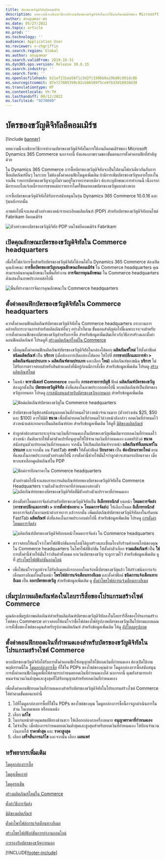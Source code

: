 ```yaml
---
title: บัตรของขวัญดิจิทัลอีคอมเมิร์ซ
description: บทความนี้จะอธิบายวิธีการทำงานบัตรของขวัญดิจิทัลในการใช้งานอีคอมเมิร์ซของ Microsoft Dynamics 365 Commerce นอกจากนี้ ยังแสดงภาพรวมของขั้นตอนการตั้งค่าคอนฟิกที่สําคัญด้วย
author: anupamar-ms
ms.date: 05/27/2022
ms.topic: article
ms.prod: ''
ms.technology: ''
audience: Application User
ms.reviewer: v-chgriffin
ms.search.region: Global
ms.author: anupamar
ms.search.validFrom: 2019-10-31
ms.dyn365.ops.version: Release 10.0.15
ms.search.industry: ''
ms.search.form: ''
ms.openlocfilehash: b31ef231ea56f1c3d2fc199bb0a19bd0c991dc8b
ms.sourcegitcommit: 87e727005399c82cbb6509f5ce9fb33d18928d30
ms.translationtype: HT
ms.contentlocale: th-TH
ms.lasthandoff: 08/12/2022
ms.locfileid: "9270009"
---
```

# <a name="e-commerce-digital-gift-cards"></a>บัตรของขวัญดิจิทัลอีคอมเมิร์ซ

[!include [banner](includes/banner.md)]

บทความนี้จะอธิบายวิธีการทำงานบัตรของขวัญดิจิทัลในการใช้งานอีคอมเมิร์ซของ Microsoft Dynamics 365 Commerce นอกจากนี้ ยังแสดงภาพรวมของขั้นตอนการตั้งค่าคอนฟิกที่สําคัญด้วย

ใน Dynamics 365 Commerce การซื้อบัตรของขวัญดิจิทัลจะเป็นไปตามโฟลว์เดียวกันกับการซื้อผลิตภัณฑ์อื่นๆ ในระบบ ไม่ต้องตั้งค่าคอนฟิกโมดูลเพิ่มเติม ถ้ามีการเพิ่มบัตรของขวัญหลายใบลงในรถเข็น รายการบัตรของขวัญจะถูกไม่รวมอยู่ในรายการขายเดียว ต้องระบุลักษณะการทำงานนี้ เนื่องจากมีการออกใบแจ้งหนี้รายการขายแต่ละรายการโดยใช้หมายเลขบัตรของขวัญแยกต่างหาก

การซื้อบัตรของขวัญดิจิทัลได้รับการสนับสนุนในรุ่น Dynamics 365 Commerce 10.0.16 และรุ่นหลังจากนั้น

ภาพต่อไปนี้จะแสดงตัวอย่างของหน้ารายละเอียดผลิตภัณฑ์ (PDP) สำหรับบัตรของขวัญดิจิทัลบนไซต์ Fabrikam อีคอมเมิร์ซ

![ตัวอย่างของบัตรของขวัญดิจิทัล PDP บนไซต์อีคอมเมิร์ซ Fabrikam](./media/GiftcardPDP.PNG)

## <a name="turn-on-the-digital-gift-card-feature-in-commerce-headquarters"></a>เปิดคุณลักษณะบัตรของขวัญดิจิทัลใน Commerce headquarters

เพื่อให้โฟลว์การซื้อสำหรับบัตรของขวัญดิจิทัลใช้งานได้ใน Dynamics 365 Commerce ต้องเปิดคุณลักษณะ **การซื้อบัตรของขวัญบนคุณลักษณะอีคอมเมิร์ซ** ใน Commerce headquarters คุณสามารถค้นหาคุณลักษณะในพื้นที่ทำงาน **การจัดการคุณลักษณะ** ใน Commerce headquarters ดังแสดงในภาพประกอบต่อไปนี้

![พื้นที่ทำงานการจัดการคุณลักษณะใน Commerce headquarters](./media/Featureflag.PNG)

## <a name="configure-a-digital-gift-card-in-commerce-headquarters"></a>ตั้งค่าคอนฟิกบัตรของขวัญดิจิทัลใน Commerce headquarters

ควรตั้งค่าคอนฟิกผลิตภัณฑ์บัตรของขวัญดิจิทัลใน Commerce headquarters กระบวนการคล้ายกับกระบวนการสำหรับผลิตภัณฑ์อื่นๆ อย่างไรก็ตาม ขั้นตอนสําคัญต่อไปนี้เฉพาะเจาะจงสำหรับการตั้งค่าคอนฟิกของบัตรของขวัญสำหรับการซื้อ สำหรับข้อมูลเพิ่มเติมเกี่ยวกับวิธีการสร้างและตั้งค่าคอนฟิกผลิตภัณฑ์ โปรดดูที่ [สร้างผลิตภัณฑ์ใหม่ใน Commerce](create-new-product-commerce.md)

- เมื่อคุณตั้งค่าคอนฟิกผลิตภัณฑ์บัตรของขวัญดิจิทัลในกล่องโต้ตอบ **ผลิตภัณฑ์ใหม่** ให้ตั้งค่าฟิลด์ **ชนิดผลิตภัณฑ์** เป็น **บริการ** (เมื่อต้องการเปิดกล่องโต้ตอบ ให้ไปที่ **การขายปลีกและการค้า \> ผลิตภัณฑ์และประเภท \> ผลิตภัณฑ์ตามประเภท** และเลือก **ใหม่**) ผลิตภัณฑ์ของชนิด **บริการ** ไม่ได้รับการตรวจสอบสำหรับสินค้าคงคลังที่มีอยู่ก่อนมีการสั่งซื้อ สำหรับข้อมูลเพิ่มเติม โปรดดู [สร้างผลิตภัณฑ์ใหม่](create-new-product-commerce.md#create-a-new-product)
- ในหน้า **พารามิเตอร์ Commerce** บนแท็บ **การลงรายการบัญชี** ฟิลด์ **ผลิตภัณฑ์บัตรของขวัญ** ต้องถูกตั้งเป็น **บัตรของขวัญดิจิทัล** ดังที่แสดงในภาพประกอบต่อไปนี้ หากผลิตภัณฑ์เป็นบัตรของขวัญภายนอก โปรดดู [การสนับสนุนสำหรับบัตรของขวัญภายนอก](./dev-itpro/gift-card.md) สำหรับข้อมูลเพิ่มเติม

    ![ฟิลด์ผลิตภัณฑ์บัตรของขวัญใน Commerce headquarters](./media/PostGiftcard.png)

- ถ้าบัตรของขวัญต้องสนับสนุนยอดเงินที่กําหนดไว้ล่วงหน้าจํานวนมาก (ตัวอย่างเช่น $25, $50 และ $100) ควรใช้มิติ **ขนาด** เพื่อตั้งค่ายอดเงินที่กําหนดไว้ล่วงหน้าดังกล่าว ยอดเงินที่กําหนดไว้ล่วงหน้าแต่ละยอดจะเป็นผลิตภัณฑ์ย่อย สำหรับข้อมูลเพิ่มเติม ให้ดูที่ [มิติของผลิตภัณฑ์](../supply-chain/pim/product-dimensions.md?toc=%2fdynamics365%2fretail%2ftoc.json)
- ถ้าลูกค้าต้องสามารถระบุจํานวนเงินที่กำหนดเองในบัตรของขวัญเพิ่มเติมจากยอดเงินที่กําหนดไว้ล่วงหน้า อันดับแรกให้ตั้งค่าตัวแปรที่อนุญาตให้ใช้จํานวนเงินที่กำหนดเอง แอตทริบิวต์ **ขนาด** สนับสนุนตัวแปรยอดเงินที่กําหนดเอง จากนั้น ให้เปิดผลิตภัณฑ์จากหน้า **ผลิตภัณฑ์ที่เผยแพร่ในประเภท** และจากนั้น บน FastTab **การค้า** ให้ตั้งค่าฟิลด์ **ป้อนราคา** เป็น **ต้องป้อนราคาใหม่** ตามที่แสดงในภาพประกอบตัวอย่างต่อไปนี้ การตั้งค่านี้ช่วยให้มั่นใจว่าลูกค้าจะสามารถป้อนราคา เมื่อพวกเขาเลือกดูผลิตภัณฑ์ใน PDP

    ![ฟิลด์การป้อนราคาใน Commerce headquarters](./media/KeyInPrice.png)
    
    ตัวอย่างต่อไปนี้จะแสดงรายการผลิตภัณฑ์ย่อยของบัตรของขวัญดิจิทัลใน Commerce Headquarters รวมถึงตัวแปรราคาที่กำหนดเองสองตัว
    ![ผลิตภัณฑ์ย่อยของบัตรของขวัญดิจิทัลที่มีตัวอย่างตัวแปรราคาที่กำหนดเอง](./media/DigitalGiftCards_ProductVariantsWithCustom.png)

- ต้องตั้งค่าโหมดการจัดส่งสำหรับบัตรของขวัญดิจิทัลเป็น **อิเล็กทรอนิกส์** บนหน้า **โหมดการจัดส่ง** (**การขายปลีกและการค้า \> การตั้งค่าช่องทาง \> โหมดการจัดส่ง**) ให้เลือกโหมด **อิเล็กทรอนิกส์** ของการจัดส่งในบานหน้าต่างรายการ แล้วจากนั้น เพิ่มผลิตภัณฑ์บัตรของขวัญดิจิทัลลงในกริดบน FastTab **ผลิตภัณฑ์** ดังที่แสดงในภาพประกอบต่อไปนี้ สำหรับข้อมูลเพิ่มเติม โปรดดู [การตั้งค่าโหมดการจัดส่ง](/dynamicsax-2012/appuser-itpro/set-up-modes-of-delivery)

    ![ผลิตภัณฑ์บัตรของขวัญดิจิทัลบนหน้าโหมดการจัดส่ง ใน Commerce headquarters](./media/ElectronicMode.PNG)
    
- ตรวจสอบให้แน่ใจว่าโพรไฟล์ฟังก์ชันออนไลน์ได้ถูกสร้างและเชื่อมโยงกับร้านค้าออนไลน์ของคุณใน Commerce headquarters ในโพรไฟล์ฟังก์ชัน ให้ตั้งค่าตัวเลือก **รวมผลิตภัณฑ์** เป็น **ใช่** การตั้งค่านี้ช่วยให้มั่นใจว่าสินค้าทั้งหมด ยกเว้นบัตรของขวัญ จะถูกรวมไว้ สำหรับข้อมูลเพิ่มเติม ดูที่ [สร้างโพรไฟล์ฟังก์ชันออนไลน์](online-functionality-profile.md)
- เพื่อให้แน่ใจว่าลูกค้าจะได้รับอีเมลหลังจากออกใบแจ้งหนี้บัตรของขวัญแล้ว ให้สร้างชนิดการแจ้งเตือนทางอีเมลใหม่ในหน้า **โพรไฟล์การแจ้งเตือนทางอีเมล** และตั้งค่าฟิลด์ **ชนิดการแจ้งเตือนทางอีเมล** เป็น **ออกบัตรของขวัญ** สำหรับข้อมูลเพิ่มเติม ดู [ตั้งค่าโพรไฟล์การแจ้งเตือนทางอีเมล](email-notification-profiles.md)

## <a name="add-product-images-to-the-commerce-site-builder-media-library"></a>เพิ่มรูปภาพผลิตภัณฑ์ลงในไลบรารีสื่อของโปรแกรมสร้างไซต์ Commerce

คุณต้องเพิ่มรูปภาพผลิตภัณฑ์สำหรับผลิตภัณฑ์บัตรของขวัญดิจิทัลลงในไลบรารีสื่อของโปรแกรมสร้างไซต์ของ Commerce ตรวจสอบให้แน่ใจว่าชื่อไฟล์ของไฟล์รูปภาพบัตรของขวัญเป็นไปตามแบบแผนการตั้งชื่อของไซต์ของคุณสำหรับรูปภาพผลิตภัณฑ์ สำหรับข้อมูลเพิ่มเติม ให้ดู [อัปโหลดรูปภาพ](dam-upload-images.md)

## <a name="configure-a-custom-amount-for-a-digital-gift-card-in-commerce-site-builder"></a>ตั้งค่าคอนฟิกยอดเงินที่กําหนดเองสำหรับบัตรของขวัญดิจิทัลในโปรแกรมสร้างไซต์ Commerce

หากบัตรของขวัญดิจิทัลได้รับการตั้งค่าคอนฟิกให้อนุญาตให้ใช้ยอดเงินที่กําหนดเอง ต้องเปิดใช้งานพฤติกรรมนี้ใน [โมดูลกล่องการซื้อ](add-buy-box.md) ที่ใช้ใน PDPs ของไซต์ของคุณด้วย โมดูลกล่องการซื้อสนับสนุนการตั้งค่าคอนฟิกโมดูลเพื่อให้สามารถกําหนดยอดเงินที่กําหนดเองได้ นอกจากนี้ คุณยังสามารถกําหนดจํานวนเงินต่ำสุดและสูงสุดที่ได้รับอนุญาตสำหรับยอดเงินที่กําหนดเอง

เพื่อตั้งค่าคอนฟิกยอดเงินที่กําหนดเองสำหรับบัตรของขวัญดิจิทัลในโปรแกรมสร้างไซต์ Commerce ให้ทำตามขั้นตอนเหล่านี้

1. ไปที่โมดูลกล่องการซื้อที่ใช้ใน PDPs ของไซต์ของคุณ โมดูลกล่องการซื้อนี้อาจถูกดําเนินการในส่วน ในเทมเพลต หรือบนหน้า
1. เลือก **แก้ไข**
1. ในบานหน้าต่างคุณสมบัติทางด้านขวา ให้เลือกกล่องกาเครื่องหมาย **อนุญาตราคาที่กำหนดเอง**
1. ไม่จำเป็น: เมื่อต้องการกําหนดยอดเงินต่ำสุดและสูงสุดสำหรับยอดเงินที่กําหนดเอง ให้ป้อนจํานวนเงินภายใต้ **ราคาต่ำสุด** และ **ราคาสูงสุด**
1. เลือก **เสร็จสิ้นการแก้ไข** และจากนั้น เลือก **เผยแพร่**

## <a name="additional-resources"></a>ทรัพยากรเพิ่มเติม

[โมดูลกล่องการซื้อ](add-buy-box.md)

[โมดูลเช็คเอาท์](add-checkout-module.md)

[โมดูลรถเข็น](add-cart-module.md)

[สร้างผลิตภัณฑ์ใหม่ใน Commerce](create-new-product-commerce.md)

[ตั้งค่าวิธีการจัดส่ง](/dynamicsax-2012/appuser-itpro/set-up-modes-of-delivery)

[มิติของผลิตภัณฑ์](../supply-chain/pim/product-dimensions.md?toc=%2fdynamics365%2fretail%2ftoc.json)

[ตั้งค่าโพรไฟล์การแจ้งเตือนทางอีเมล](email-notification-profiles.md)

[สร้างโพรไฟล์ฟังก์ชันการทำงานออนไลน์](online-functionality-profile.md)

[การรองรับบัตรของขวัญภายนอก](./dev-itpro/gift-card.md)


[!INCLUDE[footer-include](../includes/footer-banner.md)]
